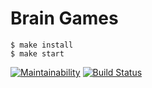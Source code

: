 # Brain Games
```
$ make install
$ make start
```

[![Maintainability](https://api.codeclimate.com/v1/badges/62c54ddf525c1bbf5d9e/maintainability)](https://codeclimate.com/github/MammaSonnim/project-lvl1-s462/maintainability)
[![Build Status](https://travis-ci.com/MammaSonnim/project-lvl1-s462.svg?branch=master)](https://travis-ci.com/MammaSonnim/project-lvl1-s462)
